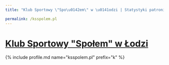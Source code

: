 ```yaml
---
title: "Klub Sportowy \"Spo\u0142em\" w \u0141odzi | Statystyki patronite.pl | Patromierz"

permalink: /ksspolem.pl
---
```


# [Klub Sportowy "Społem" w Łodzi](https://patronite.pl/ksspolem.pl)

{% include profile.md name="ksspolem.pl" prefix="k" %}

